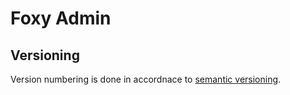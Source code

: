 # Foxy Admin
## Versioning
Version numbering is done in accordnace to [semantic versioning](http://semver.org/).
